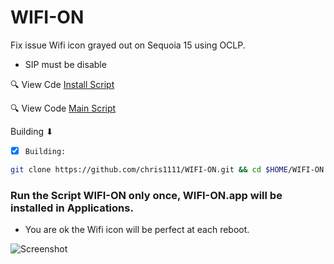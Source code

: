# WIFI-ON
Fix issue Wifi icon grayed out on Sequoia 15 using OCLP.
- SIP must be disable

🔍 View Cde [Install Script](https://github.com/chris1111/WIFI-ON/blob/main/Source-Script/Install.scpt)

🔍 View Code [Main Script](https://github.com/chris1111/WIFI-ON/blob/main/Source-Script/main.scpt)

 Building ⬇︎

- [x] `Building:`
```bash
git clone https://github.com/chris1111/WIFI-ON.git && cd $HOME/WIFI-ON && xattr -c $HOME/WIFI-ON/WIFI-ON.scptd/Contents/Resources/WIFI-ON.app && Open /$HOME/WIFI-ON/WIFI-ON.scptd
```

### Run the Script WIFI-ON only once, WIFI-ON.app will be installed in Applications.
- You are ok the Wifi icon will be perfect at each reboot.

![Screenshot](https://github.com/user-attachments/assets/b4848ad7-6dd4-401c-981e-0a4cd5b7ec67)
